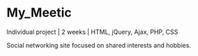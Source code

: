 # My_Meetic

Individual project | 2 weeks | HTML, jQuery, Ajax, PHP, CSS

Social networking site focused on shared interests and hobbies.
